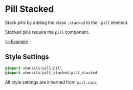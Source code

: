# Pill Stacked
Stack pills by adding the class `.stacked` to the `.pill` element.

Stacked pills require the `pill` component.

[<~Example](markup/pill_stacked.html.haml)


## Style Settings
```sass
@import utensils/pill/pill
@import utensils/pill_stacked/pill_stacked
```

All style settings are inherited from `pill.sass`.

